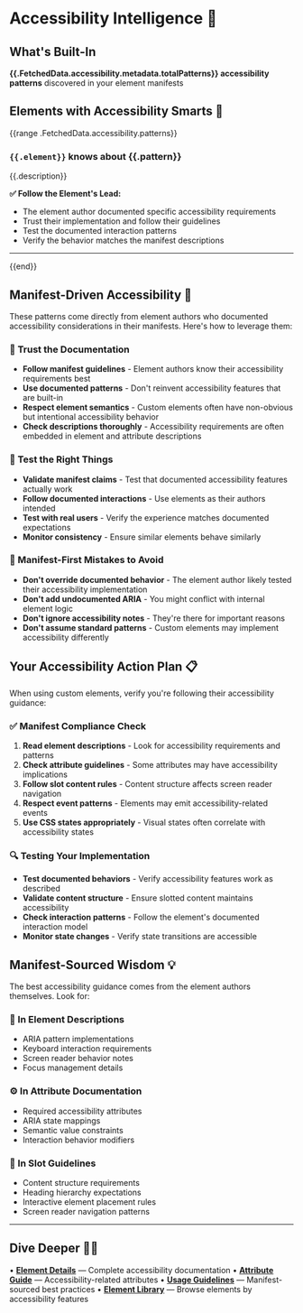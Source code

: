# Accessibility Intelligence 🌟

## What's Built-In
**{{.FetchedData.accessibility.metadata.totalPatterns}} accessibility patterns** discovered in your element manifests

## Elements with Accessibility Smarts 🧠

{{range .FetchedData.accessibility.patterns}}
### `{{.element}}` knows about {{.pattern}}
{{.description}}

**✅ Follow the Element's Lead:**
- The element author documented specific accessibility requirements
- Trust their implementation and follow their guidelines
- Test the documented interaction patterns
- Verify the behavior matches the manifest descriptions

---
{{end}}

## Manifest-Driven Accessibility 📖

These patterns come directly from element authors who documented accessibility considerations in their manifests. Here's how to leverage them:

### 🎯 Trust the Documentation
- **Follow manifest guidelines** - Element authors know their accessibility requirements best
- **Use documented patterns** - Don't reinvent accessibility features that are built-in
- **Respect element semantics** - Custom elements often have non-obvious but intentional accessibility behavior
- **Check descriptions thoroughly** - Accessibility requirements are often embedded in element and attribute descriptions

### 🧪 Test the Right Things
- **Validate manifest claims** - Test that documented accessibility features actually work
- **Follow documented interactions** - Use elements as their authors intended
- **Test with real users** - Verify the experience matches documented expectations
- **Monitor consistency** - Ensure similar elements behave similarly

### 🚫 Manifest-First Mistakes to Avoid
- **Don't override documented behavior** - The element author likely tested their accessibility implementation
- **Don't add undocumented ARIA** - You might conflict with internal element logic
- **Don't ignore accessibility notes** - They're there for important reasons
- **Don't assume standard patterns** - Custom elements may implement accessibility differently

## Your Accessibility Action Plan 📋

When using custom elements, verify you're following their accessibility guidance:

### ✅ Manifest Compliance Check
1. **Read element descriptions** - Look for accessibility requirements and patterns
2. **Check attribute guidelines** - Some attributes may have accessibility implications
3. **Follow slot content rules** - Content structure affects screen reader navigation
4. **Respect event patterns** - Elements may emit accessibility-related events
5. **Use CSS states appropriately** - Visual states often correlate with accessibility states

### 🔍 Testing Your Implementation
- **Test documented behaviors** - Verify accessibility features work as described
- **Validate content structure** - Ensure slotted content maintains accessibility
- **Check interaction patterns** - Follow the element's documented interaction model
- **Monitor state changes** - Verify state transitions are accessible

## Manifest-Sourced Wisdom 💡

The best accessibility guidance comes from the element authors themselves. Look for:

### 📖 In Element Descriptions
- ARIA pattern implementations
- Keyboard interaction requirements
- Screen reader behavior notes
- Focus management details

### ⚙️ In Attribute Documentation
- Required accessibility attributes
- ARIA state mappings
- Semantic value constraints
- Interaction behavior modifiers

### 🎯 In Slot Guidelines
- Content structure requirements
- Heading hierarchy expectations
- Interactive element placement rules
- Screen reader navigation patterns

---

## Dive Deeper 🏊‍♀️

• **[Element Details](cem://element/{tagName})** — Complete accessibility documentation
• **[Attribute Guide](cem://element/{tagName}/attributes)** — Accessibility-related attributes
• **[Usage Guidelines](cem://guidelines)** — Manifest-sourced best practices
• **[Element Library](cem://elements)** — Browse elements by accessibility features